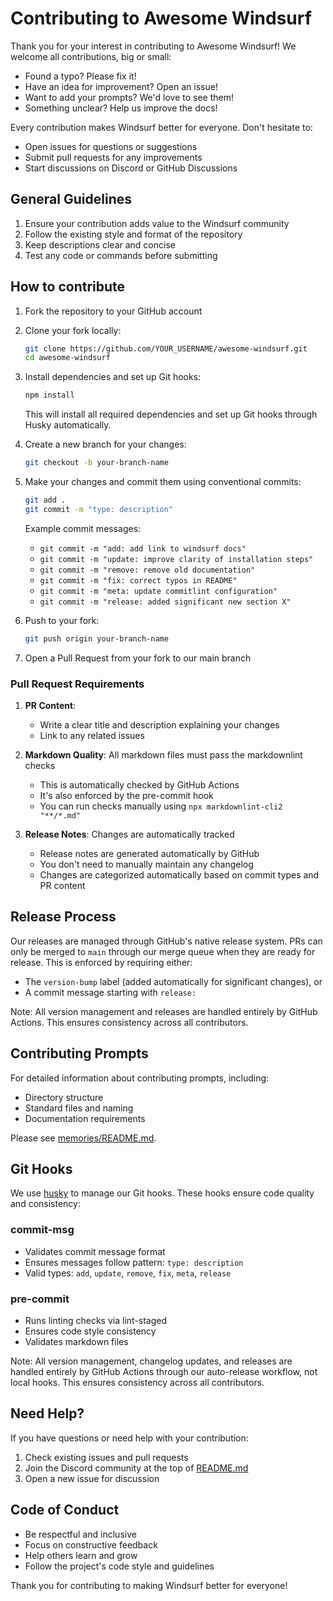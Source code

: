 # Contributing to Awesome Windsurf

Thank you for your interest in contributing to Awesome Windsurf! We welcome all contributions, big or small:

- Found a typo? Please fix it!
- Have an idea for improvement? Open an issue!
- Want to add your prompts? We'd love to see them!
- Something unclear? Help us improve the docs!

Every contribution makes Windsurf better for everyone. Don't hesitate to:

- Open issues for questions or suggestions
- Submit pull requests for any improvements
- Start discussions on Discord or GitHub Discussions

## General Guidelines

1. Ensure your contribution adds value to the Windsurf community
2. Follow the existing style and format of the repository
3. Keep descriptions clear and concise
4. Test any code or commands before submitting

## How to contribute

1. Fork the repository to your GitHub account

2. Clone your fork locally:

   ```bash
   git clone https://github.com/YOUR_USERNAME/awesome-windsurf.git
   cd awesome-windsurf
   ```

3. Install dependencies and set up Git hooks:

   ```bash
   npm install
   ```

   This will install all required dependencies and set up Git hooks through Husky automatically.

4. Create a new branch for your changes:

   ```bash
   git checkout -b your-branch-name
   ```

5. Make your changes and commit them using conventional commits:

   ```bash
   git add .
   git commit -m "type: description"
   ```

   Example commit messages:
   - `git commit -m "add: add link to windsurf docs"`
   - `git commit -m "update: improve clarity of installation steps"`
   - `git commit -m "remove: remove old documentation"`
   - `git commit -m "fix: correct typos in README"`
   - `git commit -m "meta: update commitlint configuration"`
   - `git commit -m "release: added significant new section X"`

6. Push to your fork:

   ```bash
   git push origin your-branch-name
   ```

7. Open a Pull Request from your fork to our main branch

### Pull Request Requirements

1. **PR Content**:
   - Write a clear title and description explaining your changes
   - Link to any related issues

2. **Markdown Quality**: All markdown files must pass the markdownlint checks
   - This is automatically checked by GitHub Actions
   - It's also enforced by the pre-commit hook
   - You can run checks manually using `npx markdownlint-cli2 "**/*.md"`

3. **Release Notes**: Changes are automatically tracked
   - Release notes are generated automatically by GitHub
   - You don't need to manually maintain any changelog
   - Changes are categorized automatically based on commit types and PR content

## Release Process

Our releases are managed through GitHub's native release system. PRs can only be merged to `main` through our merge queue when they are ready for release. This is enforced by requiring either:

- The `version-bump` label (added automatically for significant changes), or
- A commit message starting with `release:`

Note: All version management and releases are handled entirely by GitHub Actions. This ensures consistency across all contributors.

## Contributing Prompts

For detailed information about contributing prompts, including:

- Directory structure
- Standard files and naming
- Documentation requirements

Please see [memories/README.md](memories/README.md).

## Git Hooks

We use [husky](https://github.com/typicode/husky) to manage our Git hooks. These hooks ensure code quality and consistency:

### commit-msg

- Validates commit message format
- Ensures messages follow pattern: `type: description`
- Valid types: `add`, `update`, `remove`, `fix`, `meta`, `release`

### pre-commit

- Runs linting checks via lint-staged
- Ensures code style consistency
- Validates markdown files

Note: All version management, changelog updates, and releases are handled entirely by GitHub Actions through our auto-release workflow, not local hooks. This ensures consistency across all contributors.

## Need Help?

If you have questions or need help with your contribution:

1. Check existing issues and pull requests
2. Join the Discord community at the top of [README.md](README.md)
3. Open a new issue for discussion

## Code of Conduct

- Be respectful and inclusive
- Focus on constructive feedback
- Help others learn and grow
- Follow the project's code style and guidelines

Thank you for contributing to making Windsurf better for everyone!
